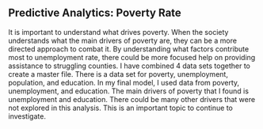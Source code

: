 ## Predictive Analytics: Poverty Rate

It is important to understand what drives poverty. When the society understands what the main drivers of poverty are, they can be a more directed approach to combat it. By understanding what factors contribute most to unemployment rate, there could be more focused help on providing assistance to struggling counties. I have combined 4 data sets together to create a master file. There is a data set for poverty, unemployment, population, and education. In my final model, I used data from poverty, unemployment, and education. The main drivers of poverty that I found is unemployment and education. There could be many other drivers that were not explored in this analysis. This is an important topic to continue to investigate.

